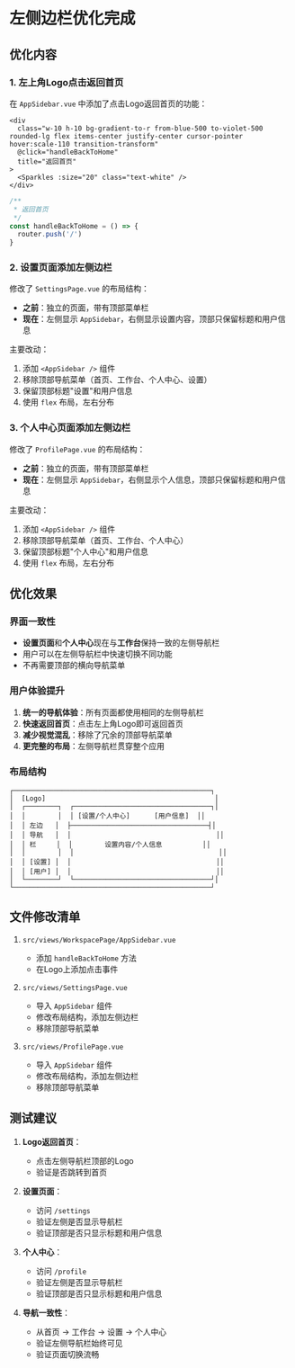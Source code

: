 # 左侧边栏优化完成

## 优化内容

### 1. 左上角Logo点击返回首页

在 `AppSidebar.vue` 中添加了点击Logo返回首页的功能：

```vue
<div 
  class="w-10 h-10 bg-gradient-to-r from-blue-500 to-violet-500 rounded-lg flex items-center justify-center cursor-pointer hover:scale-110 transition-transform"
  @click="handleBackToHome"
  title="返回首页"
>
  <Sparkles :size="20" class="text-white" />
</div>
```

```typescript
/**
 * 返回首页
 */
const handleBackToHome = () => {
  router.push('/')
}
```

### 2. 设置页面添加左侧边栏

修改了 `SettingsPage.vue` 的布局结构：

- **之前**：独立的页面，带有顶部菜单栏
- **现在**：左侧显示 `AppSidebar`，右侧显示设置内容，顶部只保留标题和用户信息

主要改动：
1. 添加 `<AppSidebar />` 组件
2. 移除顶部导航菜单（首页、工作台、个人中心、设置）
3. 保留顶部标题"设置"和用户信息
4. 使用 `flex` 布局，左右分布

### 3. 个人中心页面添加左侧边栏

修改了 `ProfilePage.vue` 的布局结构：

- **之前**：独立的页面，带有顶部菜单栏
- **现在**：左侧显示 `AppSidebar`，右侧显示个人信息，顶部只保留标题和用户信息

主要改动：
1. 添加 `<AppSidebar />` 组件
2. 移除顶部导航菜单（首页、工作台、个人中心）
3. 保留顶部标题"个人中心"和用户信息
4. 使用 `flex` 布局，左右分布

## 优化效果

### 界面一致性
- **设置页面**和**个人中心**现在与**工作台**保持一致的左侧导航栏
- 用户可以在左侧导航栏中快速切换不同功能
- 不再需要顶部的横向导航菜单

### 用户体验提升
1. **统一的导航体验**：所有页面都使用相同的左侧导航栏
2. **快速返回首页**：点击左上角Logo即可返回首页
3. **减少视觉混乱**：移除了冗余的顶部导航菜单
4. **更完整的布局**：左侧导航栏贯穿整个应用

### 布局结构

```
┌─────────────────────────────────────────────────┐
│  [Logo]                                          │
│  ┌────────┐  ┌──────────────────────────────────┐│
│  │        │  │ [设置/个人中心]      [用户信息]  ││
│  │ 左边   │  ├──────────────────────────────────┤│
│  │ 导航   │  │                                    ││
│  │ 栏     │  │        设置内容/个人信息          ││
│  │        │  │                                    ││
│  │ [设置] │  │                                    ││
│  │ [用户] │  │                                    ││
│  └────────┘  └──────────────────────────────────┘│
└─────────────────────────────────────────────────┘
```

## 文件修改清单

1. `src/views/WorkspacePage/AppSidebar.vue`
   - 添加 `handleBackToHome` 方法
   - 在Logo上添加点击事件

2. `src/views/SettingsPage.vue`
   - 导入 `AppSidebar` 组件
   - 修改布局结构，添加左侧边栏
   - 移除顶部导航菜单

3. `src/views/ProfilePage.vue`
   - 导入 `AppSidebar` 组件
   - 修改布局结构，添加左侧边栏
   - 移除顶部导航菜单

## 测试建议

1. **Logo返回首页**：
   - 点击左侧导航栏顶部的Logo
   - 验证是否跳转到首页

2. **设置页面**：
   - 访问 `/settings`
   - 验证左侧是否显示导航栏
   - 验证顶部是否只显示标题和用户信息

3. **个人中心**：
   - 访问 `/profile`
   - 验证左侧是否显示导航栏
   - 验证顶部是否只显示标题和用户信息

4. **导航一致性**：
   - 从首页 → 工作台 → 设置 → 个人中心
   - 验证左侧导航栏始终可见
   - 验证页面切换流畅


